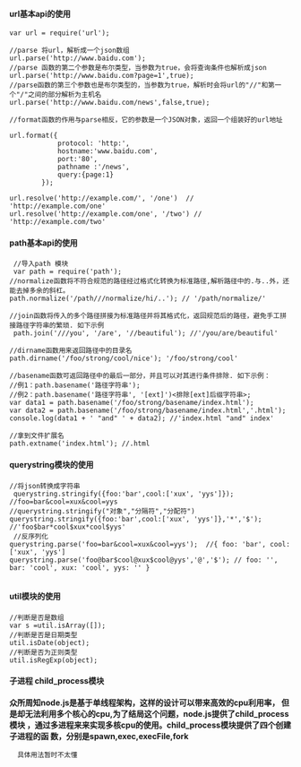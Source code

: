 #### url基本api的使用

```apple js
var url = require('url');

//parse 将url，解析成一个json数组
url.parse('http://www.baidu.com');
//parse 函数的第二个参数是布尔类型，当参数为true，会将查询条件也解析成json
url.parse('http://www.baidu.com?page=1',true);
//parse函数的第三个参数也是布尔类型的，当参数为true，解析时会将url的"//"和第一个"/"之间的部分解析为主机名
url.parse('http://www.baidu.com/news',false,true);

//format函数的作用与parse相反，它的参数是一个JSON对象，返回一个组装好的url地址

url.format({
            protocol: 'http:',
            hostname:'www.baidu.com',
            port:'80',
            pathname :'/news',
            query:{page:1}
        });

url.resolve('http://example.com/', '/one')  // 'http://example.com/one'
url.resolve('http://example.com/one', '/two') // 'http://example.com/two'
```

#### path基本api的使用
```apple js
 //导入path 模块
 var path = require('path');
//normalize函数将不符合规范的路径经过格式化转换为标准路径,解析路径中的.与..外，还能去掉多余的斜杠。
path.normalize('/path///normalize/hi/..'); // '/path/normalize/'

//join函数将传入的多个路径拼接为标准路径并将其格式化，返回规范后的路径，避免手工拼接路径字符串的繁琐. 如下示例
 path.join('///you', '/are', '//beautiful'); //'/you/are/beautiful'
 
//dirname函数用来返回路径中的目录名
path.dirname('/foo/strong/cool/nice'); '/foo/strong/cool'

//basename函数可返回路径中的最后一部分，并且可以对其进行条件排除. 如下示例：
//例1：path.basename('路径字符串');
//例2：path.basename('路径字符串', '[ext]')<排除[ext]后缀字符串>;
var data1 = path.basename('/foo/strong/basename/index.html');
var data2 = path.basename('/foo/strong/basename/index.html','.html');
console.log(data1 + ' "and" ' + data2); //'index.html "and" index'

//拿到文件扩展名
path.extname('index.html'); //.html

```

#### querystring模块的使用

```apple js
//将json转换成字符串
 querystring.stringify({foo:'bar',cool:['xux', 'yys']}); //foo=bar&cool=xux&cool=yys
//querystring.stringify("对象","分隔符","分配符") 
querystring.stringify({foo:'bar',cool:['xux', 'yys']},'*','$'); //'foo$bar*cool$xux*cool$yys'
 //反序列化
querystring.parse('foo=bar&cool=xux&cool=yys');  //{ foo: 'bar', cool: ['xux', 'yys']
querystring.parse('foo@bar$cool@xux$cool@yys','@','$'); // foo: '', bar: 'cool', xux: 'cool', yys: '' }
 

```

#### util模块的使用
```apple js
//判断是否是数组
var s =util.isArray([]);
//判断是否是日期类型
util.isDate(object);
//判断是否为正则类型
util.isRegExp(object);
```

#### 子进程 child_process模块
**众所周知node.js是基于单线程架构，这样的设计可以带来高效的cpu利用率，
但是却无法利用多个核心的cpu,为了结局这个问题，node.js提供了child_process模块
，通过多进程来来实现多核cpu的使用。child_process模块提供了四个创建子进程的函
数，分别是spawn,exec,execFile,fork**
```apple js
  具体用法暂时不太懂
```















